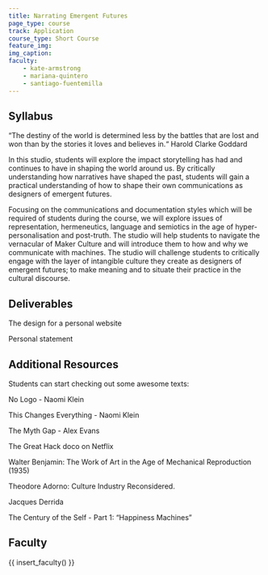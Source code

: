 ```yaml
---
title: Narrating Emergent Futures
page_type: course
track: Application
course_type: Short Course
feature_img: 
img_caption: 
faculty: 
    - kate-armstrong
    - mariana-quintero
    - santiago-fuentemilla
---
```


## Syllabus 

“The destiny of the world is determined less by the battles that are lost and won than by the stories it loves and believes in.“ Harold Clarke Goddard

In this studio, students will explore the impact storytelling has had and continues to have in shaping the world around us. By critically understanding how narratives have shaped the past, students will gain a practical understanding of how to shape their own communications as designers of emergent futures.

Focusing on the communications and documentation styles which will be required of students during the course, we will explore issues of representation, hermeneutics, language and semiotics in the age of hyper-personalisation and post-truth. The studio will help students to navigate the vernacular of Maker Culture and will introduce them to how and why we communicate with machines. The studio will challenge students to critically engage with the layer of intangible culture they create as designers of emergent futures; to make meaning and to situate their practice in the cultural discourse.

## Deliverables

The design for a personal website

Personal statement

## Additional Resources

Students can start checking out some awesome texts:

No Logo - Naomi Klein

This Changes Everything - Naomi Klein

The Myth Gap - Alex Evans

The Great Hack doco on Netflix

Walter Benjamin: The Work of Art in the Age of Mechanical Reproduction (1935)

Theodore Adorno: Culture Industry Reconsidered.

Jacques Derrida

The Century of the Self - Part 1: “Happiness Machines”

## Faculty

{{ insert_faculty() }}

